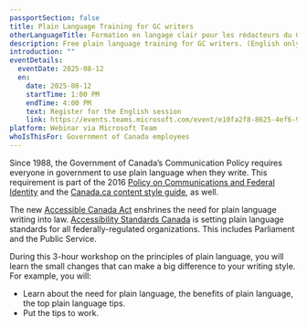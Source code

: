 ```yaml
---
passportSection: false
title: Plain Language Training for GC writers
otherLanguageTitle: Formation en langage clair pour les rédacteurs du GC
description: Free plain language training for GC writers. (English only)
introduction: ""
eventDetails:
  eventDate: 2025-08-12
  en:
    date: 2025-08-12
    startTime: 1:00 PM
    endTime: 4:00 PM
    text: Register for the English session
    link: https://events.teams.microsoft.com/event/e10fa2f8-8625-4ef6-97d6-a79e7e104784@d05bc194-94bf-4ad6-ae2e-1db0f2e38f5e
platform: Webinar via Microsoft Team
whoIsThisFor: Government of Canada employees
---
```

Since 1988, the Government of Canada’s Communication Policy requires everyone in government to use plain language when they write. This requirement is part of the 2016 [Policy on Communications and Federal Identity](https://www.tbs-sct.canada.ca/pol/doc-eng.aspx?id=30683) and the [Canada.ca content style guide](https://www.canada.ca/en/treasury-board-secretariat/services/government-communications/canada-content-style-guide.html), as well.

The new [Accessible Canada Act](https://laws.justice.gc.ca/eng/acts/A-0.6/page-2.html#docCont) enshrines the need for plain language writing into law. [Accessibility Standards Canada](https://accessible.canada.ca/) is setting plain language standards for all federally-regulated organizations. This includes Parliament and the Public Service.

During this 3-hour workshop on the principles of plain language, you will learn the small changes that can make a big difference to your writing style. For example, you will:

* Learn about the need for plain language, the benefits of plain language, the top plain language tips.
* Put the tips to work.
